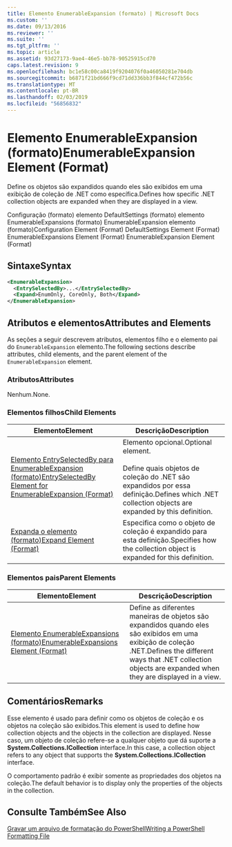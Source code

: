 ```yaml
---
title: Elemento EnumerableExpansion (formato) | Microsoft Docs
ms.custom: ''
ms.date: 09/13/2016
ms.reviewer: ''
ms.suite: ''
ms.tgt_pltfrm: ''
ms.topic: article
ms.assetid: 93d27173-9ae4-46e5-bb78-90525915cd70
caps.latest.revision: 9
ms.openlocfilehash: bc1e58c00ca8419f9204076f0a46050281e704db
ms.sourcegitcommit: b6871f21bd666f9cd71dd336bb3f844cf472b56c
ms.translationtype: MT
ms.contentlocale: pt-BR
ms.lasthandoff: 02/03/2019
ms.locfileid: "56856832"
---
```

# <a name="enumerableexpansion-element-format"></a><span data-ttu-id="703aa-102">Elemento EnumerableExpansion (formato)</span><span class="sxs-lookup"><span data-stu-id="703aa-102">EnumerableExpansion Element (Format)</span></span>

<span data-ttu-id="703aa-103">Define os objetos são expandidos quando eles são exibidos em uma exibição de coleção de .NET como específica.</span><span class="sxs-lookup"><span data-stu-id="703aa-103">Defines how specific .NET collection objects are expanded when they are displayed in a view.</span></span>

<span data-ttu-id="703aa-104">Configuração (formato) elemento DefaultSettings (formato) elemento EnumerableExpansions (formato) EnumerableExpansion elemento (formato)</span><span class="sxs-lookup"><span data-stu-id="703aa-104">Configuration Element (Format) DefaultSettings Element (Format) EnumerableExpansions Element (Format) EnumerableExpansion Element (Format)</span></span>

## <a name="syntax"></a><span data-ttu-id="703aa-105">Sintaxe</span><span class="sxs-lookup"><span data-stu-id="703aa-105">Syntax</span></span>

```xml
<EnumerableExpansion>
  <EntrySelectedBy>...</EntrySelectedBy>
  <Expand>EnumOnly, CoreOnly, Both</Expand>
</EnumerableExpansion>
```

## <a name="attributes-and-elements"></a><span data-ttu-id="703aa-106">Atributos e elementos</span><span class="sxs-lookup"><span data-stu-id="703aa-106">Attributes and Elements</span></span>

<span data-ttu-id="703aa-107">As seções a seguir descrevem atributos, elementos filho e o elemento pai do `EnumerableExpansion` elemento.</span><span class="sxs-lookup"><span data-stu-id="703aa-107">The following sections describe attributes, child elements, and the parent element of the `EnumerableExpansion` element.</span></span>

### <a name="attributes"></a><span data-ttu-id="703aa-108">Atributos</span><span class="sxs-lookup"><span data-stu-id="703aa-108">Attributes</span></span>

<span data-ttu-id="703aa-109">Nenhum.</span><span class="sxs-lookup"><span data-stu-id="703aa-109">None.</span></span>

### <a name="child-elements"></a><span data-ttu-id="703aa-110">Elementos filhos</span><span class="sxs-lookup"><span data-stu-id="703aa-110">Child Elements</span></span>

|<span data-ttu-id="703aa-111">Elemento</span><span class="sxs-lookup"><span data-stu-id="703aa-111">Element</span></span>|<span data-ttu-id="703aa-112">Descrição</span><span class="sxs-lookup"><span data-stu-id="703aa-112">Description</span></span>|
|-------------|-----------------|
|[<span data-ttu-id="703aa-113">Elemento EntrySelectedBy para EnumerableExpansion (formato)</span><span class="sxs-lookup"><span data-stu-id="703aa-113">EntrySelectedBy Element for EnumerableExpansion (Format)</span></span>](./entryselectedby-element-for-enumerableexpansion-format.md)|<span data-ttu-id="703aa-114">Elemento opcional.</span><span class="sxs-lookup"><span data-stu-id="703aa-114">Optional element.</span></span><br /><br /> <span data-ttu-id="703aa-115">Define quais objetos de coleção do .NET são expandidos por essa definição.</span><span class="sxs-lookup"><span data-stu-id="703aa-115">Defines which .NET collection objects are expanded by this definition.</span></span>|
|[<span data-ttu-id="703aa-116">Expanda o elemento (formato)</span><span class="sxs-lookup"><span data-stu-id="703aa-116">Expand Element (Format)</span></span>](./expand-element-format.md)|<span data-ttu-id="703aa-117">Especifica como o objeto de coleção é expandido para esta definição.</span><span class="sxs-lookup"><span data-stu-id="703aa-117">Specifies how the collection object is expanded for this definition.</span></span>|

### <a name="parent-elements"></a><span data-ttu-id="703aa-118">Elementos pais</span><span class="sxs-lookup"><span data-stu-id="703aa-118">Parent Elements</span></span>

|<span data-ttu-id="703aa-119">Elemento</span><span class="sxs-lookup"><span data-stu-id="703aa-119">Element</span></span>|<span data-ttu-id="703aa-120">Descrição</span><span class="sxs-lookup"><span data-stu-id="703aa-120">Description</span></span>|
|-------------|-----------------|
|[<span data-ttu-id="703aa-121">Elemento EnumerableExpansions (formato)</span><span class="sxs-lookup"><span data-stu-id="703aa-121">EnumerableExpansions Element (Format)</span></span>](./enumerableexpansions-element-format.md)|<span data-ttu-id="703aa-122">Define as diferentes maneiras de objetos são expandidos quando eles são exibidos em uma exibição de coleção .NET.</span><span class="sxs-lookup"><span data-stu-id="703aa-122">Defines the different ways that .NET collection objects are expanded when they are displayed in a view.</span></span>|

## <a name="remarks"></a><span data-ttu-id="703aa-123">Comentários</span><span class="sxs-lookup"><span data-stu-id="703aa-123">Remarks</span></span>

<span data-ttu-id="703aa-124">Esse elemento é usado para definir como os objetos de coleção e os objetos na coleção são exibidos.</span><span class="sxs-lookup"><span data-stu-id="703aa-124">This element is used to define how collection objects and the objects in the collection are displayed.</span></span> <span data-ttu-id="703aa-125">Nesse caso, um objeto de coleção refere-se a qualquer objeto que dá suporte a **System.Collections.ICollection** interface.</span><span class="sxs-lookup"><span data-stu-id="703aa-125">In this case, a collection object refers to any object that supports the  **System.Collections.ICollection** interface.</span></span>

<span data-ttu-id="703aa-126">O comportamento padrão é exibir somente as propriedades dos objetos na coleção.</span><span class="sxs-lookup"><span data-stu-id="703aa-126">The default behavior is to display only the properties of the objects in the collection.</span></span>

## <a name="see-also"></a><span data-ttu-id="703aa-127">Consulte Também</span><span class="sxs-lookup"><span data-stu-id="703aa-127">See Also</span></span>

[<span data-ttu-id="703aa-128">Gravar um arquivo de formatação do PowerShell</span><span class="sxs-lookup"><span data-stu-id="703aa-128">Writing a PowerShell Formatting File</span></span>](./writing-a-powershell-formatting-file.md)
